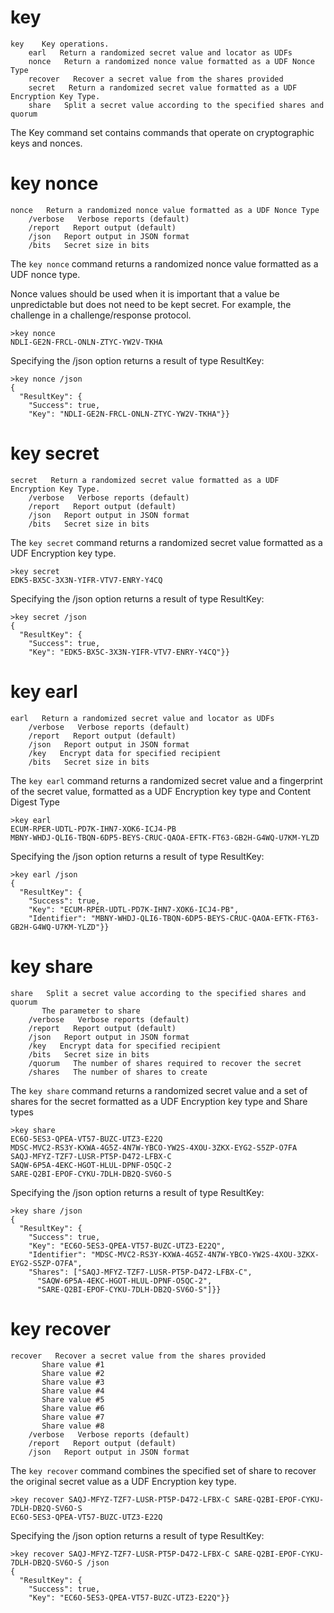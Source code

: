 
# key

````
key    Key operations.
    earl   Return a randomized secret value and locator as UDFs
    nonce   Return a randomized nonce value formatted as a UDF Nonce Type
    recover   Recover a secret value from the shares provided
    secret   Return a randomized secret value formatted as a UDF Encryption Key Type.
    share   Split a secret value according to the specified shares and quorum
````

The Key command set contains commands that operate on cryptographic keys and
nonces.


# key nonce

````
nonce   Return a randomized nonce value formatted as a UDF Nonce Type
    /verbose   Verbose reports (default)
    /report   Report output (default)
    /json   Report output in JSON format
    /bits   Secret size in bits
````


The `key nonce` command returns a randomized nonce value formatted as a UDF nonce type.

Nonce values should be used when it is important that a value be unpredictable but 
does not need to be kept secret. For example, the challenge in a challenge/response
protocol.


````
>key nonce
NDLI-GE2N-FRCL-ONLN-ZTYC-YW2V-TKHA
````

Specifying the /json option returns a result of type ResultKey:

````
>key nonce /json
{
  "ResultKey": {
    "Success": true,
    "Key": "NDLI-GE2N-FRCL-ONLN-ZTYC-YW2V-TKHA"}}
````

# key secret

````
secret   Return a randomized secret value formatted as a UDF Encryption Key Type.
    /verbose   Verbose reports (default)
    /report   Report output (default)
    /json   Report output in JSON format
    /bits   Secret size in bits
````

The `key secret` command returns a randomized secret value formatted as a UDF Encryption 
key type.


````
>key secret
EDK5-BX5C-3X3N-YIFR-VTV7-ENRY-Y4CQ
````

Specifying the /json option returns a result of type ResultKey:

````
>key secret /json
{
  "ResultKey": {
    "Success": true,
    "Key": "EDK5-BX5C-3X3N-YIFR-VTV7-ENRY-Y4CQ"}}
````


# key earl

````
earl   Return a randomized secret value and locator as UDFs
    /verbose   Verbose reports (default)
    /report   Report output (default)
    /json   Report output in JSON format
    /key   Encrypt data for specified recipient
    /bits   Secret size in bits
````

The `key earl` command returns a randomized secret value and a fingerprint of the secret 
value, formatted as a UDF Encryption key type and Content Digest Type


````
>key earl
ECUM-RPER-UDTL-PD7K-IHN7-XOK6-ICJ4-PB
MBNY-WHDJ-QLI6-TBQN-6DP5-BEYS-CRUC-QAOA-EFTK-FT63-GB2H-G4WQ-U7KM-YLZD
````

Specifying the /json option returns a result of type ResultKey:

````
>key earl /json
{
  "ResultKey": {
    "Success": true,
    "Key": "ECUM-RPER-UDTL-PD7K-IHN7-XOK6-ICJ4-PB",
    "Identifier": "MBNY-WHDJ-QLI6-TBQN-6DP5-BEYS-CRUC-QAOA-EFTK-FT63-GB2H-G4WQ-U7KM-YLZD"}}
````

# key share

````
share   Split a secret value according to the specified shares and quorum
       The parameter to share
    /verbose   Verbose reports (default)
    /report   Report output (default)
    /json   Report output in JSON format
    /key   Encrypt data for specified recipient
    /bits   Secret size in bits
    /quorum   The number of shares required to recover the secret
    /shares   The number of shares to create
````

The `key share` command returns a randomized secret value and a set of shares for the secret
formatted as a UDF Encryption key type and Share types


````
>key share
EC6O-5ES3-QPEA-VT57-BUZC-UTZ3-E22Q
MDSC-MVC2-RS3Y-KXWA-4G5Z-4N7W-YBCO-YW2S-4XOU-3ZKX-EYG2-S5ZP-O7FA
SAQJ-MFYZ-TZF7-LUSR-PT5P-D472-LFBX-C
SAQW-6P5A-4EKC-HGOT-HLUL-DPNF-O5QC-2
SARE-Q2BI-EPOF-CYKU-7DLH-DB2Q-SV6O-S
````

Specifying the /json option returns a result of type ResultKey:

````
>key share /json
{
  "ResultKey": {
    "Success": true,
    "Key": "EC6O-5ES3-QPEA-VT57-BUZC-UTZ3-E22Q",
    "Identifier": "MDSC-MVC2-RS3Y-KXWA-4G5Z-4N7W-YBCO-YW2S-4XOU-3ZKX-EYG2-S5ZP-O7FA",
    "Shares": ["SAQJ-MFYZ-TZF7-LUSR-PT5P-D472-LFBX-C",
      "SAQW-6P5A-4EKC-HGOT-HLUL-DPNF-O5QC-2",
      "SARE-Q2BI-EPOF-CYKU-7DLH-DB2Q-SV6O-S"]}}
````


# key recover

````
recover   Recover a secret value from the shares provided
       Share value #1
       Share value #2
       Share value #3
       Share value #4
       Share value #5
       Share value #6
       Share value #7
       Share value #8
    /verbose   Verbose reports (default)
    /report   Report output (default)
    /json   Report output in JSON format
````

The `key recover` command combines the specified set of share to recover the original secret 
value as a UDF Encryption key type.


````
>key recover SAQJ-MFYZ-TZF7-LUSR-PT5P-D472-LFBX-C SARE-Q2BI-EPOF-CYKU-7DLH-DB2Q-SV6O-S
EC6O-5ES3-QPEA-VT57-BUZC-UTZ3-E22Q
````

Specifying the /json option returns a result of type ResultKey:

````
>key recover SAQJ-MFYZ-TZF7-LUSR-PT5P-D472-LFBX-C SARE-Q2BI-EPOF-CYKU-7DLH-DB2Q-SV6O-S /json
{
  "ResultKey": {
    "Success": true,
    "Key": "EC6O-5ES3-QPEA-VT57-BUZC-UTZ3-E22Q"}}
````


